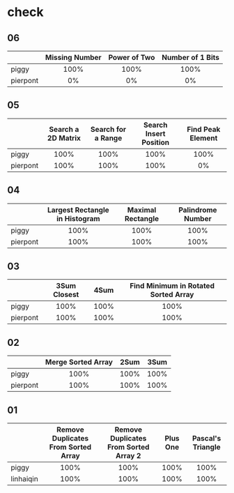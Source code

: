 # check

## 06

|        |Missing Number|Power of Two|Number of 1 Bits|
|--------|:----------------------------:|:---------------:|:---------------:|
|piggy   |100%|100%|100%|
|pierpont|0%|0%|0%|

## 05

|        |Search a 2D Matrix|Search for a Range|Search Insert Position|Find Peak Element|
|--------|:----------------:|:----------------:|:--------------------:|:---------------:|
|piggy   |100%|100%|100%|100%|
|pierpont|100%|100%|100%|0%|

## 04

|        |Largest Rectangle in Histogram|Maximal Rectangle|Palindrome Number|
|--------|:----------------------------:|:---------------:|:---------------:|
|piggy   |100%|100%|100%|
|pierpont|100%|100%|100%|

## 03

|        |3Sum Closest|4Sum|Find Minimum in Rotated Sorted Array|
|--------|:----------:|:--:|:----------------------------------:|
|piggy   |100%|100%|100%|
|pierpont|100%|100%|100%|

## 02

|        |Merge Sorted Array|2Sum|3Sum|
|--------|:----------------:|:--:|:--:|
|piggy   |100%|100%|100%|
|pierpont|100%|100%|100%|

## 01

|         |Remove Duplicates From Sorted Array|Remove Duplicates From Sorted Array 2|Plus One|Pascal's Triangle|
|---------|:---------------------------------:|:-----------------------------------:|:------:|:---------------:|
|piggy    |100%|100%|100%|100%|
|linhaiqin|100%|100%|100%|100%|
